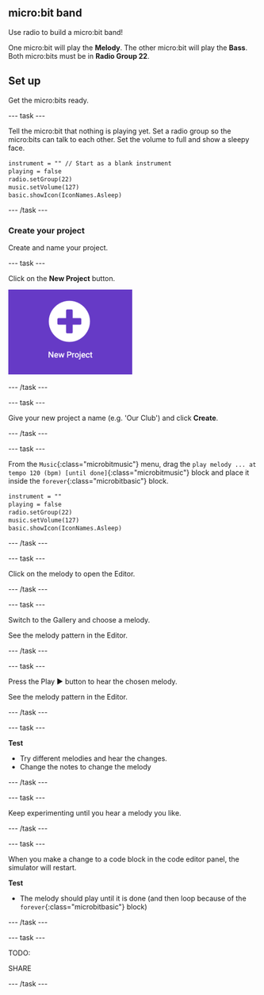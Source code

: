 ## micro:bit band

Use radio to build a micro:bit band!

One micro:bit will play the **Melody**.
The other micro:bit will play the **Bass**.
Both micro:bits must be in **Radio Group 22**.

## Set up

Get the micro:bits ready.

--- task ---

Tell the micro:bit that nothing is playing yet.
Set a radio group so the micro:bits can talk to each other.
Set the volume to full and show a sleepy face.

```microbit
instrument = "" // Start as a blank instrument
playing = false
radio.setGroup(22)
music.setVolume(127)
basic.showIcon(IconNames.Asleep)
```

--- /task ---

### Create your project

Create and name your project. 

--- task ---

Click on the **New Project** button.

<img src="images/new-project-button.png" alt="The New Project button inside MakeCode." width="250"/>

--- /task ---

--- task ---

Give your new project a name (e.g. 'Our Club') and click **Create**.

--- /task ---

--- task ---

From the `Music`{:class="microbitmusic"} menu, drag the `play melody ... at tempo 120 (bpm) [until done]`{:class="microbitmusic"} block and place it inside the `forever`{:class="microbitbasic"} block.

```microbit
instrument = ""
playing = false
radio.setGroup(22)
music.setVolume(127)
basic.showIcon(IconNames.Asleep)
```

--- /task ---

--- task ---

Click on the melody to open the Editor.

--- /task ---

--- task ---

Switch to the Gallery and choose a melody.

See the melody pattern in the Editor. 

--- /task ---

--- task ---

Press the Play ▶️ button to hear the chosen melody.

See the melody pattern in the Editor. 

--- /task ---

--- task ---

**Test**
+ Try different melodies and hear the changes.
+ Change the notes to change the melody

--- /task ---

--- task ---

Keep experimenting until you hear a melody you like.

--- /task ---

--- task ---

When you make a change to a code block in the code editor panel, the simulator will restart.

**Test**
+ The melody should play until it is done (and then loop because of the `forever`{:class="microbitbasic"} block)

--- /task --- 

--- task ---

TODO:

SHARE

--- /task ---